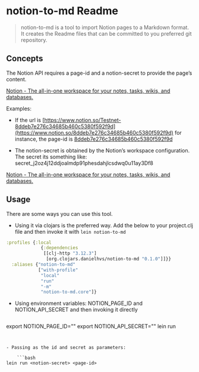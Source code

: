 
# notion-to-md Readme

> notion-to-md is a tool to import Notion pages to a Markdown format. It creates the Readme files that can be committed to you preferred git repository.


## Concepts

The Notion API requires a page-id and a notion-secret to provide the page’s content.

[Notion - The all-in-one workspace for your notes, tasks, wikis, and databases.](https://www.notion.so/)

Examples:

- If the url is [https://www.notion.so/Testnet-8ddeb7e276c34685b460c5380f592f9d](https://www.notion.so/8ddeb7e276c34685b460c5380f592f9d) for instance, the page-id is [8ddeb7e276c34685b460c5380f592f9d](https://www.notion.so/8ddeb7e276c34685b460c5380f592f9d)

- The notion-secret is obtained by the Notion’s workspace configuration. The secret its something like: secret_j2oz4j12ddjoalmdp91phesdahjlcsdwq0u11ay3Df8

[Notion - The all-in-one workspace for your notes, tasks, wikis, and databases.](https://www.notion.so/my-integrations)


## **Usage**

There are some ways you can use this tool.

- Using it via clojars is the preferred way. Add the below to your project.clj file and then invoke it with `lein notion-to-md`

```clojure
:profiles {:local
             {:dependencies
              [[clj-http "3.12.3"]
               [org.clojars.danielhvs/notion-to-md "0.1.0"]]}}
  :aliases {"notion-to-md"     
            ["with-profile" 
             "local" 
             "run" 
             "-m" 
             "notion-to-md.core"]}
```


- Using environment variables: NOTION_PAGE_ID and NOTION_API_SECRET and then invoking it directly

	```bash
export NOTION_PAGE_ID="<page-id>"
export NOTION_API_SECRET="<notion-secret>"
lein run
```


- Passing as the id and secret as parameters:

	```bash
lein run <notion-secret> <page-id>
```


